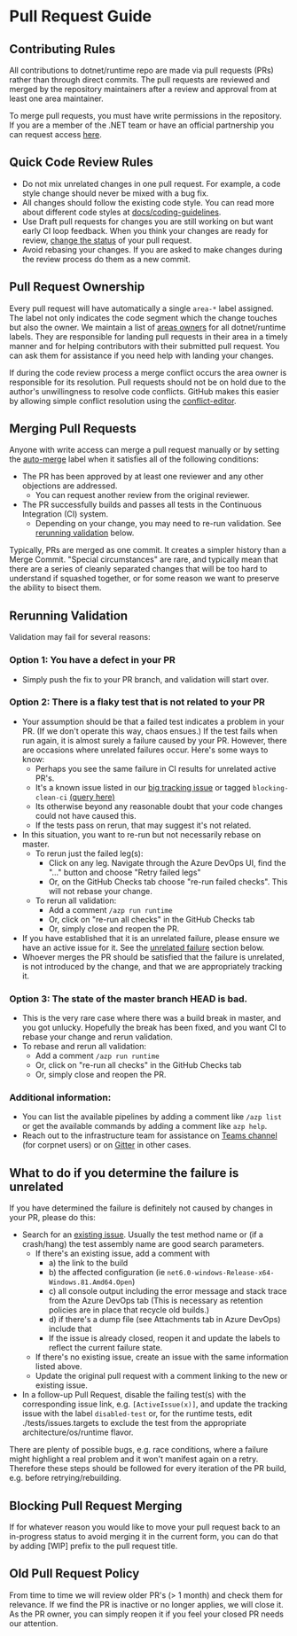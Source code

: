 # Pull Request Guide

## Contributing Rules
All contributions to dotnet/runtime repo are made via pull requests (PRs) rather than through direct commits. The pull requests are reviewed and merged by the repository maintainers after a review and approval from at least one area maintainer.

To merge pull requests, you must have write permissions in the repository. If you are a member of the .NET team or have an official partnership you can request access [here](https://repos.opensource.microsoft.com/dotnet/teams/dotnet-corefx/join/).

## Quick Code Review Rules

* Do not mix unrelated changes in one pull request. For example, a code style change should never be mixed with a bug fix.
* All changes should follow the existing code style. You can read more about different code styles at [docs/coding-guidelines](coding-guidelines/).
* Use Draft pull requests for changes you are still working on but want early CI loop feedback. When you think your changes are ready for review, [change the status](https://help.github.com/en/github/collaborating-with-issues-and-pull-requests/changing-the-stage-of-a-pull-request) of your pull request.
* Avoid rebasing your changes. If you are asked to make changes during the review process do them as a new commit.

## Pull Request Ownership

Every pull request will have automatically a single `area-*` label assigned. The label not only indicates the code segment which the change touches but also the owner. We maintain a list of [areas owners](area-owners.md) for all dotnet/runtime labels. They are responsible for landing pull requests in their area in a timely manner and for helping contributors with their submitted pull request. You can ask them for assistance if you need help with landing your changes.

If during the code review process a merge conflict occurs the area owner is responsible for its resolution. Pull requests should not be on hold due to the author's unwillingness to resolve code conflicts. GitHub makes this easier by allowing simple conflict resolution using the [conflict-editor](https://help.github.com/en/github/collaborating-with-issues-and-pull-requests/resolving-a-merge-conflict-on-github).

## Merging Pull Requests

Anyone with write access can merge a pull request manually or by setting the [auto-merge](/labels/auto-merge) label when it satisfies all of the following conditions:

* The PR has been approved by at least one reviewer and any other objections are addressed.
    * You can request another review from the original reviewer.
* The PR successfully builds and passes all tests in the Continuous Integration (CI) system.
    * Depending on your change, you may need to re-run validation. See [rerunning validation](#rerunning-validation) below.

Typically, PRs are merged as one commit. It creates a simpler history than a Merge Commit. "Special circumstances" are rare, and typically mean that there are a series of cleanly separated changes that will be too hard to understand if squashed together, or for some reason we want to preserve the ability to bisect them.

## Rerunning Validation

Validation may fail for several reasons:

### Option 1: You have a defect in your PR

* Simply push the fix to your PR branch, and validation will start over.

### Option 2: There is a flaky test that is not related to your PR

* Your assumption should be that a failed test indicates a problem in your PR. (If we don't operate this way, chaos ensues.) If the test fails when run again, it is almost surely a failure caused by your PR. However, there are occasions where unrelated failures occur. Here's some ways to know:
  * Perhaps you see the same failure in CI results for unrelated active PR's.
  * It's a known issue listed in our [big tracking issue](https://github.com/dotnet/runtime/issues/702) or tagged `blocking-clean-ci` [(query here)](https://github.com/dotnet/runtime/issues?utf8=%E2%9C%93&q=is%3Aissue+is%3Aopen+label%3Ablocking-clean-ci+)
  * Its otherwise beyond any reasonable doubt that your code changes could not have caused this.
  * If the tests pass on rerun, that may suggest it's not related.
* In this situation, you want to re-run but not necessarily rebase on master.
  * To rerun just the failed leg(s):
    * Click on any leg. Navigate through the Azure DevOps UI, find the "..." button and choose "Retry failed legs"
    * Or, on the GitHub Checks tab choose "re-run failed checks". This will not rebase your change.
  * To rerun all validation:
    * Add a comment `/azp run runtime`
    * Or, click on "re-run all checks" in the GitHub Checks tab
    * Or, simply close and reopen the PR.
* If you have established that it is an unrelated failure, please ensure we have an active issue for it. See the [unrelated failure](#what-to-do-if-you-determine-the-failure-is-unrelated) section below.
* Whoever merges the PR should be satisfied that the failure is unrelated, is not introduced by the change, and that we are appropriately tracking it.

### Option 3: The state of the master branch HEAD is bad.

* This is the very rare case where there was a build break in master, and you got unlucky. Hopefully the break has been fixed, and you want CI to rebase your change and rerun validation.
* To rebase and rerun all validation:
  * Add a comment `/azp run runtime`
  * Or, click on "re-run all checks" in the GitHub Checks tab
  * Or, simply close and reopen the PR.

### Additional information:
  * You can list the available pipelines by adding a comment like `/azp list` or get the available commands by adding a comment like `azp help`.
  * Reach out to the infrastructure team for assistance on [Teams channel](https://teams.microsoft.com/l/channel/19%3ab27b36ecd10a46398da76b02f0411de7%40thread.skype/Infrastructure?groupId=014ca51d-be57-47fa-9628-a15efcc3c376&tenantId=72f988bf-86f1-41af-91ab-2d7cd011db47) (for corpnet users) or on [Gitter](https://gitter.im/dotnet/community) in other cases.

## What to do if you determine the failure is unrelated

If you have determined the failure is definitely not caused by changes in your PR, please do this:

* Search for an [existing issue](https://github.com/dotnet/runtime/issues). Usually the test method name or (if a crash/hang) the test assembly name are good search parameters.
  * If there's an existing issue, add a comment with
    * a) the link to the build
    * b) the affected configuration (ie `net6.0-windows-Release-x64-Windows.81.Amd64.Open`)
    * c) all console output including the error message and stack trace from the Azure DevOps tab (This is necessary as retention policies are in place that recycle old builds.)
    * d) if there's a dump file (see Attachments tab in Azure DevOps) include that
    * If the issue is already closed, reopen it and update the labels to reflect the current failure state.
  * If there's no existing issue, create an issue with the same information listed above.
  * Update the original pull request with a comment linking to the new or existing issue.
* In a follow-up Pull Request, disable the failing test(s) with the corresponding issue link, e.g. `[ActiveIssue(x)]`, and update the tracking issue with the label `disabled-test` or, for the runtime tests, edit ./tests/issues.targets to exclude the test from the appropriate architecture/os/runtime flavor.

There are plenty of possible bugs, e.g. race conditions, where a failure might highlight a real problem and it won't manifest again on a retry. Therefore these steps should be followed for every iteration of the PR build, e.g. before retrying/rebuilding.

## Blocking Pull Request Merging

If for whatever reason you would like to move your pull request back to an in-progress status to avoid merging it in the current form, you can do that by adding [WIP] prefix to the pull request title.

## Old Pull Request Policy

From time to time we will review older PR's (> 1 month) and check them for relevance. If we find the PR is inactive or no longer applies, we will close it. As the PR owner, you can simply reopen it if you feel your closed PR needs our attention.

